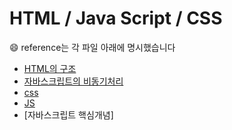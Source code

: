 # HTML / Java Script  / CSS
&#128516; reference는 각 파일 아래에 명시했습니다

- [HTML의 구조](https://github.com/yooooonk/TIL/blob/master/Front-end/HMTL-JS-CSS/htmlStucture.md)
- [자바스크립트의 비동기처리](https://github.com/yooooonk/TIL/blob/master/Front-end/HMTL-JS-CSS/async.md)
- [css](https://github.com/yooooonk/TIL/blob/master/Front-end/HMTL-JS-CSS/css.md)
- [JS](https://github.com/yooooonk/TIL/blob/master/Front-end/HMTL-JS-CSS/whyJS.md)
- [자바스크립트 핵심개념]